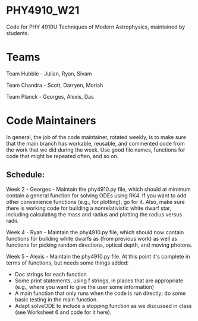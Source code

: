 # PHY4910_W21
Code for PHY 4910U Techniques of Modern Astrophysics, maintained by students.

# Teams

Team Hubble - Julian, Ryan, Sivam

Team Chandra - Scott, Darryen, Moriah

Team Planck - Georges, Alexis, Das

# Code Maintainers

In general, the job of the code maintainer, rotated weekly, is to make sure that the main branch has workable, reusable, and commented code from the work that we did during the week.  Use good file names, functions for code that might be repeated often, and so on.

## Schedule:

Week 2 - Georges - Maintain the phy4910.py file, which should at minimum contain a general function for solving ODEs using RK4.  If you want to add other convenience functions (e.g., for plotting), go for it.  Also, make sure there is working code for building a nonrelativistic white dwarf star, including calculating the mass and radius and plotting the radius versus radii.

Week 4 - Ryan - Maintain the phy4910.py file, which should now contain functions for building white dwarfs as (from previous work) as well as functions for picking random directions, optical depth, and moving photons.

Week 5 - Alexis - Maintain the phy4910.py file.  At this point it's complete in terms of functions, but needs some things added:  
* Doc strings for each function
* Some print statements, using f strings, in places that are appropriate (e.g., where you want to give the user some information)
* A main function that only runs when the code is run directly; do some basic testing in the main function.
* Adapt solveODE to include a stopping function as we discussed in class (see Worksheet 6 and code for it here).
